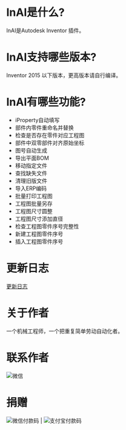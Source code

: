# InAI是什么?
InAI是Autodesk Inventor 插件。

# InAI支持哪些版本?
Inventor 2015 以下版本，更高版本请自行编译。

# InAI有哪些功能?
- iProperty自动填写
- 部件内零件重命名并替换
- 检查是否存在零件对应工程图
- 部件中双零部件对齐原始坐标
- 图号自动生成
- 导出平面BOM
- 移动指定文件
- 查找缺失文件
- 清理旧版文件
- 导入ERP编码
- 批量打印工程图
- 工程图批量另存
- 工程图尺寸圆整
- 工程图尺寸添加直径
- 检查工程图零件序号完整性
- 新建工程图零件序号
- 插入工程图零件序号 


# 更新日志
[更新日志](https://gitcode.net/leaky114/inventoraddin/-/blob/master/CHANGELOG)

# 关于作者
一个机械工程师，一个把重复简单劳动自动化者。

# 联系作者
![微信]()

# 捐赠
![微信付款码](https://gitcode.net/leaky114/inventoraddin/-/raw/master/icon/%E5%BE%AE%E4%BF%A1.bmp) | ![支付宝付款码](https://gitcode.net/leaky114/inventoraddin/-/raw/master/icon/%E6%94%AF%E4%BB%98%E5%AE%9D.bmp)
